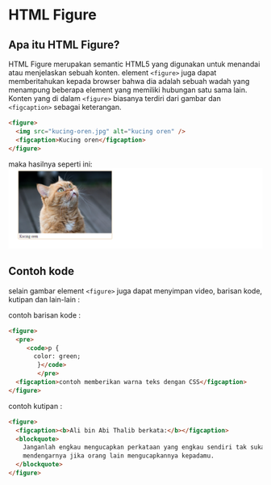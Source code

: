 # HTML Figure

## Apa itu HTML Figure?

HTML Figure merupakan semantic HTML5 yang digunakan untuk menandai atau menjelaskan sebuah konten. element `<figure>` juga dapat memberitahukan kepada browser bahwa dia adalah sebuah wadah yang menampung beberapa element yang memiliki hubungan satu sama lain.
Konten yang di dalam `<figure>` biasanya terdiri dari gambar dan `<figcaption>` sebagai keterangan.

```html
<figure>
  <img src="kucing-oren.jpg" alt="kucing oren" />
  <figcaption>Kucing oren</figcaption>
</figure>
```

maka hasilnya seperti ini:
![HTML Figure](contoh-gambar.png)

## Contoh kode

selain gambar element `<figure>` juga dapat menyimpan video, barisan kode, kutipan dan lain-lain :

contoh barisan kode :

```html
<figure>
  <pre>
     <code>p {
       color: green;
        }</code>
        </pre>
  <figcaption>contoh memberikan warna teks dengan CSS</figcaption>
</figure>
```

contoh kutipan :

```html
<figure>
  <figcaption><b>Ali bin Abi Thalib berkata:</b></figcaption>
  <blockquote>
    Janganlah engkau mengucapkan perkataan yang engkau sendiri tak suka
    mendengarnya jika orang lain mengucapkannya kepadamu.
  </blockquote>
</figure>
```

<!-- HTML Figure adalah element yang dapat mempresentasikan konten tersendiri (self-contained) seperti ) seperti ilustrasi, gambar ,video, table, dereten kode dan merupakan semantic HTML5 -->

